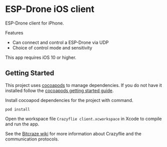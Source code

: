 ESP-Drone iOS client
======================

ESP-Drone client for iPhone.

Features

- Can connect and control a ESP-Drone via UDP
- Choice of control mode and sensitivity

This app requires iOS 10 or higher.

## Getting Started

This project uses [cocoapods](https://cocoapods.org/) to manage dependencies. If you do not have it installed follow the [cocoapods getting started guide](https://guides.cocoapods.org/using/getting-started.html).

Install cocoapod dependencies for the project with command.

    pod install

Open the workspace file `Crazyflie client.xcworkspace` in Xcode to compile and run the app.

See the [Bitcraze wiki](https://wiki.bitcraze.io) for more information about
Crazyflie and the communication protocols.
